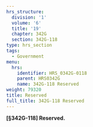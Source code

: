 ```yaml
---
hrs_structure:
  division: '1'
  volume: '6'
  title: '19'
  chapter: 342G
  section: 342G-118
type: hrs_section
tags:
  - Government
menu:
  hrs:
    identifier: HRS_0342G-0118
    parent: HRS0342G
    name: 342G-118 Reserved
weight: 79320
title: Reserved
full_title: 342G-118 Reserved
---
```

**[§342G-118] Reserved.**